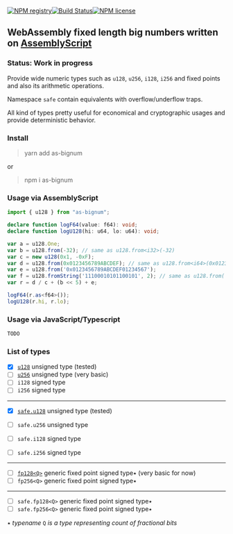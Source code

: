 [![NPM registry](https://img.shields.io/npm/v/as-bignum.svg?style=for-the-badge)](https://www.npmjs.com/package/as-bignum)[![Build Status](https://img.shields.io/travis/com/MaxGraey/as-bignum/master?style=for-the-badge)](https://travis-ci.com/MaxGraey/as-bignum)[![NPM license](https://img.shields.io/badge/license-Apache%202.0-ba68c8.svg?style=for-the-badge)](LICENSE.md)

## WebAssembly fixed length big numbers written on [AssemblyScript](https://github.com/AssemblyScript/assemblyscript)

### Status: Work in progress

Provide wide numeric types such as `u128`, `u256`, `i128`, `i256` and fixed points and also its arithmetic operations.

Namespace `safe` contain equivalents with overflow/underflow traps.

All kind of types pretty useful for economical and cryptographic usages and provide deterministic behavior.

### Install

> yarn add as-bignum

or

> npm i as-bignum

### Usage via AssemblyScript

```ts
import { u128 } from "as-bignum";

declare function logF64(value: f64): void;
declare function logU128(hi: u64, lo: u64): void;

var a = u128.One;
var b = u128.from(-32); // same as u128.from<i32>(-32)
var c = new u128(0x1, -0xF);
var d = u128.from(0x0123456789ABCDEF); // same as u128.from<i64>(0x0123456789ABCDEF)
var e = u128.from('0x0123456789ABCDEF01234567');
var f = u128.fromString('11100010101100101', 2); // same as u128.from('0b11100010101100101')
var r = d / c + (b << 5) + e;

logF64(r.as<f64>());
logU128(r.hi, r.lo);
```

### Usage via JavaScript/Typescript

```ts
TODO
```

### List of types

- [x] [`u128`](https://github.com/MaxGraey/as-bignum/blob/master/assembly/integer/u128.ts) unsigned type (tested)
- [ ] [`u256`](https://github.com/MaxGraey/as-bignum/blob/master/assembly/integer/u256.ts) unsigned type (very basic)
- [ ] `i128` signed type
- [ ] `i256` signed type

---

- [x] [`safe.u128`](https://github.com/MaxGraey/as-bignum/blob/master/assembly/integer/safe/u128.ts) unsigned type (tested)

- [ ] `safe.u256` unsigned type
- [ ] `safe.i128` signed type
- [ ] `safe.i256` signed type

---

- [ ] [`fp128<Q>`](https://github.com/MaxGraey/as-bignum/blob/master/assembly/fixed/fp128.ts) generic fixed point signed type٭ (very basic for now)
- [ ] `fp256<Q>` generic fixed point signed type٭

---

- [ ] `safe.fp128<Q>` generic fixed point signed type٭
- [ ] `safe.fp256<Q>` generic fixed point signed type٭

٭ _typename_ `Q` _is a type representing count of fractional bits_
